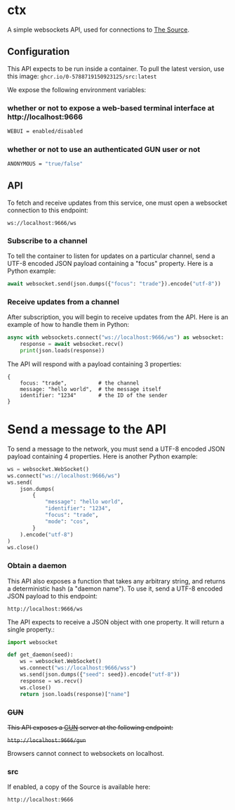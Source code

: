 # ctx

A simple websockets API, used for connections to [The Source](https://src.eco).

## Configuration

This API expects to be run inside a container. To pull the latest version, use this image: `ghcr.io/0-5788719150923125/src:latest`

We expose the following environment variables:

### whether or not to expose a web-based terminal interface at http://localhost:9666

```sh
WEBUI = enabled/disabled
```

### whether or not to use an authenticated GUN user or not

```sh
ANONYMOUS = "true/false"
```

## API

To fetch and receive updates from this service, one must open a websocket connection to this endpoint:

`ws://localhost:9666/ws`

### Subscribe to a channel

To tell the container to listen for updates on a particular channel, send a UTF-8 encoded JSON payload containing a "focus" property. Here is a Python example:

```py
await websocket.send(json.dumps({"focus": "trade"}).encode("utf-8"))
```

### Receive updates from a channel

After subscription, you will begin to receive updates from the API. Here is an example of how to handle them in Python:

```py
async with websockets.connect("ws://localhost:9666/ws") as websocket:
    response = await websocket.recv()
    print(json.loads(response))
```

The API will respond with a payload containing 3 properties:

```
{
    focus: "trade",          # the channel
    message: "hello world",  # the message itself
    identifier: "1234"       # the ID of the sender
}
```

# Send a message to the API

To send a message to the network, you must send a UTF-8 encoded JSON payload containing 4 properties. Here is another Python example:

```py
ws = websocket.WebSocket()
ws.connect("ws://localhost:9666/ws")
ws.send(
    json.dumps(
        {
            "message": "hello world",
            "identifier": "1234",
            "focus": "trade",
            "mode": "cos",
        }
    ).encode("utf-8")
)
ws.close()
```

### Obtain a daemon

This API also exposes a function that takes any arbitrary string, and returns a deterministic hash (a "daemon name"). To use it, send a UTF-8 encoded JSON payload to this endpoint:

`http://localhost:9666/ws`

The API expects to receive a JSON object with one property. It will return a single property.:

```py
import websocket

def get_daemon(seed):
    ws = websocket.WebSocket()
    ws.connect("ws://localhost:9666/wss")
    ws.send(json.dumps({"seed": seed}).encode("utf-8"))
    response = ws.recv()
    ws.close()
    return json.loads(response)["name"]
```

### ~~GUN~~

~~This API exposes a [GUN](https://gun.eco/) server at the following endpoint:~~

~~`http://localhost:9666/gun`~~

Browsers cannot connect to websockets on localhost.

### src

If enabled, a copy of the Source is available here:

`http://localhost:9666`
